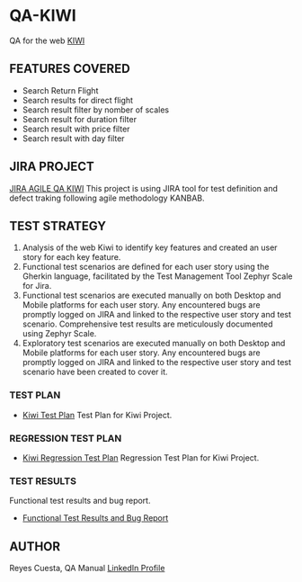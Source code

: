 # QA-KIWI
QA for the web [KIWI](https://www.kiwi.com/es/)

## FEATURES COVERED
* Search Return Flight
* Search results for direct flight
* Search result filter by nomber of scales
* Search result for duration filter
* Search result with price filter
* Search result with day filter


## JIRA PROJECT
[JIRA AGILE QA KIWI](https://rociocordoba.atlassian.net/jira/software/projects/QK/boards/4)
This project is using JIRA tool for test definition and defect traking following agile methodology KANBAB.



## TEST STRATEGY

1. Analysis of the web Kiwi to identify key features and created an user story for each key feature.
2. Functional test scenarios are defined for each user story using the Gherkin language, facilitated by the Test Management Tool Zephyr Scale for Jira.
3. Functional test scenarios are executed manually on both Desktop and Mobile platforms for each user story. Any encountered bugs are promptly logged on JIRA and linked to the respective user story and test scenario. Comprehensive test results are meticulously documented using Zephyr Scale.
4. Exploratory test scenarios are executed manually on both Desktop and Mobile platforms for each user story. Any encountered bugs are promptly logged on JIRA and linked to the respective user story and test scenario have been created to cover it.


### TEST PLAN
*  [Kiwi Test Plan](Test-plan-Kiwi.pdf)
Test Plan for Kiwi Project.

### REGRESSION TEST PLAN
* [Kiwi Regression Test Plan](regression-test-plan-kiwi.pdf)
Regression Test Plan for Kiwi Project.

### TEST RESULTS
Functional test results and bug report.
* [Functional Test Results and Bug Report](Test-results-and-bugs-report-kiwi.pdf) 


## AUTHOR
Reyes Cuesta, QA Manual
[LinkedIn Profile](https://www.linkedin.com/in/rocio-cordoba-ramos-34b47a93/)
